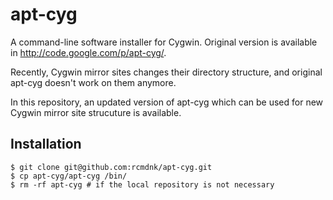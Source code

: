 apt-cyg
=======

A command-line software installer for Cygwin.
Original version is available in http://code.google.com/p/apt-cyg/.

Recently, Cygwin mirror sites changes their directory structure,
and original apt-cyg doesn't work on them anymore.

In this repository, an updated version of apt-cyg which can be used for
new Cygwin mirror site strucuture is available.


## Installation

    $ git clone git@github.com:rcmdnk/apt-cyg.git
    $ cp apt-cyg/apt-cyg /bin/
    $ rm -rf apt-cyg # if the local repository is not necessary
